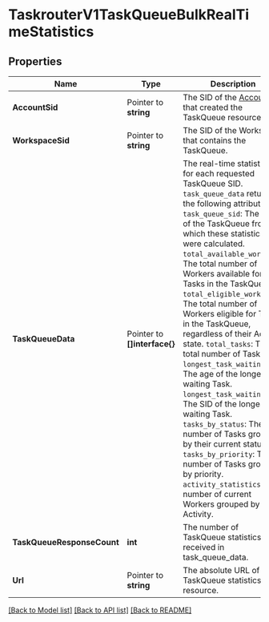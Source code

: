 # TaskrouterV1TaskQueueBulkRealTimeStatistics

## Properties

Name | Type | Description | Notes
------------ | ------------- | ------------- | -------------
**AccountSid** | Pointer to **string** | The SID of the [Account](https://www.twilio.com/docs/iam/api/account) that created the TaskQueue resource. |
**WorkspaceSid** | Pointer to **string** | The SID of the Workspace that contains the TaskQueue. |
**TaskQueueData** | Pointer to **[]interface{}** | The real-time statistics for each requested TaskQueue SID. `task_queue_data` returns the following attributes:  `task_queue_sid`: The SID of the TaskQueue from which these statistics were calculated.  `total_available_workers`: The total number of Workers available for Tasks in the TaskQueue.  `total_eligible_workers`: The total number of Workers eligible for Tasks in the TaskQueue, regardless of their Activity state.  `total_tasks`: The total number of Tasks.  `longest_task_waiting_age`: The age of the longest waiting Task.  `longest_task_waiting_sid`: The SID of the longest waiting Task.  `tasks_by_status`: The number of Tasks grouped by their current status.  `tasks_by_priority`: The number of Tasks grouped by priority.  `activity_statistics`: The number of current Workers grouped by Activity.  |
**TaskQueueResponseCount** | **int** | The number of TaskQueue statistics received in task_queue_data. |[optional] [default to 0]
**Url** | Pointer to **string** | The absolute URL of the TaskQueue statistics resource. |

[[Back to Model list]](../README.md#documentation-for-models) [[Back to API list]](../README.md#documentation-for-api-endpoints) [[Back to README]](../README.md)


